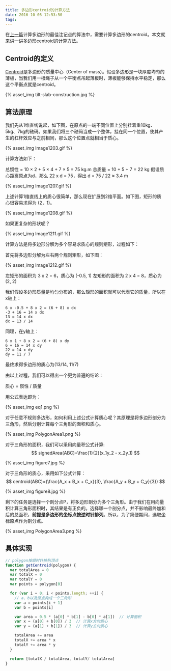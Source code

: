 ```yaml
---
title: 多边形centroid的计算方法
date: 2016-10-05 12:53:50
tags:
---
```


在[上一篇][1]计算多边形的最佳注记点的算法中，需要计算多边形的centroid。本文就来讲一讲多边形centroid的计算方法。

## Centroid的定义

[Centroid][2]是多边形的质量中心（Center of mass）。假设多边形是一块厚度均匀的薄板，当我们用一根绳子从一个平衡点吊起薄板时，薄板能够保持水平稳定，那么这个平衡点就是centroid。

{% asset_img tilt-slab-construction.jpg %}


## 算法原理

我们先从1维直线说起，如下图，在原点的一端不同位置上分别挂着重10kg、5kg、7kg的砝码。如果我们将三个砝码当成一个整体，挂在同一个位置，使其产生的杠杆效应与之前相同，那么这个位置点就相当于质心。

{% asset_img Image1203.gif %}

计算方法如下：

总惯性 = 10 × 2 + 5 × 4 + 7 × 5 = 75 kg.m
总质量 = 10 + 5 + 7 = 22 kg
假设质心距离原点为d，那么 22 x d = 75，得出 d = 75 / 22 ≈ 3.4 m

{% asset_img Image1207.gif %}

上述计算1维直线上的质心很简单，那么现在扩展到2维平面。如下图，矩形的质心很容易求得为 (2，1)。

{% asset_img Image1208.gif %}

如果更复杂的形状呢？

{% asset_img Image1211.gif %}

计算方法是将多边形分解为多个容易求质心的规则矩形，过程如下：

首先将多边形分解为左右两个规则矩形，如下图：

{% asset_img Image1212.gif %}

左矩形的面积为 3 x 2 = 6，质心为 (-0.5, 1)
左矩形的面积为 2 x 4 = 8，质心为 (2, 2)

我们假设多边形质量是均匀分布的，那么矩形的面积就可以代表它的质量，所以在x轴上：
```
6 x -0.5 + 8 x 2 = (6 + 8) x dx
-3 + 16 = 14 x dx
13 = 14 x dx
dx = 13 / 14
```

同理，在y轴上：
```
6 x 1 + 8 x 2 = (6 + 8) x dy
6 + 16 = 14 x dy
22 = 14 x dy
dy = 11 / 7
```
最终求得多边形的质心为(13/14, 11/7)

由以上过程，我们可以得出一个更为普遍的结论：

质心 = 惯性 / 质量

用公式表达即为：

{% asset_img eq1.png %}

对于任意不规则多边形，如何利用上述公式计算质心呢？其原理是将多边形剖分为三角形，然后分别计算每个三角形的面积和质心。

{% asset_img PolygonArea1.png %}

对于三角形的面积，我们可以采用向量积公式计算:
$$
signedArea(ABC)=\frac{1}{2}(x_1y_2 - x_2y_1)
$$

{% asset_img figure7.jpg %}

对于三角形的质心，采用如下公式计算：
$$
centroid(ABC)=(\frac{A_x + B_x + C_x}{3}, \frac{A_y + B_y + C_y}{3})
$$

{% asset_img figure8.jpg %}

剩下的任务是选择一个剖分点P，将多边形剖分为多个三角形。由于我们在用向量积计算三角形面积时，其结果是有正负的。选择哪一个剖分点，并不影响最终加和后的总面积，**前提是多边形的坐标点按逆时针排列**。所以，为了简便期间，选取坐标原点作为剖分点。

{% asset_img PolygonArea3.png %}

## 具体实现

```javascript
// polygon按顺时针排列顶点
function getCentroid(polygon) {
  var totalArea = 0
  var totalX = 0
  var totalY = 0
  var points = polygon[0]

  for (var i = 0; i < points.length; ++i) {
    // a、b以及原点构成一个三角形
    var a = points[i + 1]
    var b = points[i]

    var area = 0.5 * (a[0] * b[1] - b[0] * a[1])  // 计算面积
    var x = (a[0] + b[0]) / 3  // 计算x方向质心
    var y = (a[1] + b[1]) / 3  // 计算y方向质心

    totalArea += area
    totalX += area * x
    totalY += area * y
  }

  return [totalX / totalArea, totalY/ totalArea]
}
```


[1]: /2016/09/26/polylabel2.html
[2]: https://en.wikipedia.org/wiki/Centroid

